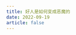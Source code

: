 ```yaml
---
title: 好人是如何变成恶魔的
date: 2022-09-19
article: false
---
```


<PDF url="http://www.deadly-exception.icu:7779/pdf/%E5%BF%83%E7%90%86%E5%AD%A6/%E5%A5%BD%E4%BA%BA%E6%98%AF%E5%A6%82%E4%BD%95%E5%8F%98%E6%88%90%E6%81%B6%E9%AD%94%E7%9A%84.pdf" height="880px"/>
